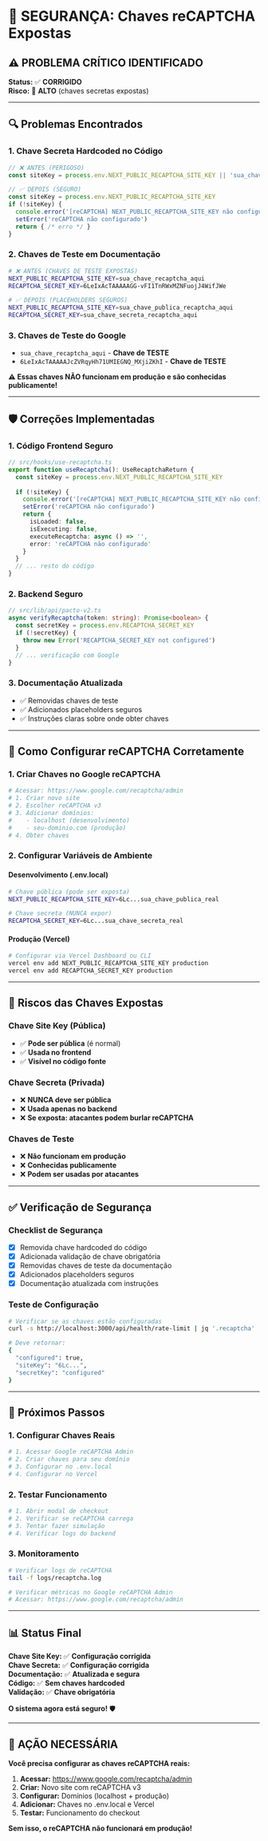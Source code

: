 # 🚨 SEGURANÇA: Chaves reCAPTCHA Expostas

## ⚠️ **PROBLEMA CRÍTICO IDENTIFICADO**

**Status:** ✅ **CORRIGIDO**  
**Risco:** 🔴 **ALTO** (chaves secretas expostas)

---

## 🔍 **Problemas Encontrados**

### **1. Chave Secreta Hardcoded no Código**
```typescript
// ❌ ANTES (PERIGOSO)
const siteKey = process.env.NEXT_PUBLIC_RECAPTCHA_SITE_KEY || 'sua_chave_recaptcha_aqui'

// ✅ DEPOIS (SEGURO)
const siteKey = process.env.NEXT_PUBLIC_RECAPTCHA_SITE_KEY
if (!siteKey) {
  console.error('[reCAPTCHA] NEXT_PUBLIC_RECAPTCHA_SITE_KEY não configurada')
  setError('reCAPTCHA não configurado')
  return { /* erro */ }
}
```

### **2. Chaves de Teste em Documentação**
```bash
# ❌ ANTES (CHAVES DE TESTE EXPOSTAS)
NEXT_PUBLIC_RECAPTCHA_SITE_KEY=sua_chave_recaptcha_aqui
RECAPTCHA_SECRET_KEY=6LeIxAcTAAAAAGG-vFI1TnRWxMZNFuojJ4WifJWe

# ✅ DEPOIS (PLACEHOLDERS SEGUROS)
NEXT_PUBLIC_RECAPTCHA_SITE_KEY=sua_chave_publica_recaptcha_aqui
RECAPTCHA_SECRET_KEY=sua_chave_secreta_recaptcha_aqui
```

### **3. Chaves de Teste do Google**
- `sua_chave_recaptcha_aqui` - **Chave de TESTE**
- `6LeIxAcTAAAAAJcZVRqyHh71UMIEGNQ_MXjiZKhI` - **Chave de TESTE**

**⚠️ Essas chaves NÃO funcionam em produção e são conhecidas publicamente!**

---

## 🛡️ **Correções Implementadas**

### **1. Código Frontend Seguro**
```typescript
// src/hooks/use-recaptcha.ts
export function useRecaptcha(): UseRecaptchaReturn {
  const siteKey = process.env.NEXT_PUBLIC_RECAPTCHA_SITE_KEY
  
  if (!siteKey) {
    console.error('[reCAPTCHA] NEXT_PUBLIC_RECAPTCHA_SITE_KEY não configurada')
    setError('reCAPTCHA não configurado')
    return { 
      isLoaded: false, 
      isExecuting: false, 
      executeRecaptcha: async () => '', 
      error: 'reCAPTCHA não configurado' 
    }
  }
  // ... resto do código
}
```

### **2. Backend Seguro**
```typescript
// src/lib/api/pacto-v2.ts
async verifyRecaptcha(token: string): Promise<boolean> {
  const secretKey = process.env.RECAPTCHA_SECRET_KEY
  if (!secretKey) {
    throw new Error('RECAPTCHA_SECRET_KEY not configured')
  }
  // ... verificação com Google
}
```

### **3. Documentação Atualizada**
- ✅ Removidas chaves de teste
- ✅ Adicionados placeholders seguros
- ✅ Instruções claras sobre onde obter chaves

---

## 🔑 **Como Configurar reCAPTCHA Corretamente**

### **1. Criar Chaves no Google reCAPTCHA**
```bash
# Acessar: https://www.google.com/recaptcha/admin
# 1. Criar novo site
# 2. Escolher reCAPTCHA v3
# 3. Adicionar domínios:
#    - localhost (desenvolvimento)
#    - seu-dominio.com (produção)
# 4. Obter chaves
```

### **2. Configurar Variáveis de Ambiente**

#### **Desenvolvimento (.env.local)**
```bash
# Chave pública (pode ser exposta)
NEXT_PUBLIC_RECAPTCHA_SITE_KEY=6Lc...sua_chave_publica_real

# Chave secreta (NUNCA expor)
RECAPTCHA_SECRET_KEY=6Lc...sua_chave_secreta_real
```

#### **Produção (Vercel)**
```bash
# Configurar via Vercel Dashboard ou CLI
vercel env add NEXT_PUBLIC_RECAPTCHA_SITE_KEY production
vercel env add RECAPTCHA_SECRET_KEY production
```

---

## 🚨 **Riscos das Chaves Expostas**

### **Chave Site Key (Pública)**
- ✅ **Pode ser pública** (é normal)
- ✅ **Usada no frontend**
- ✅ **Visível no código fonte**

### **Chave Secreta (Privada)**
- ❌ **NUNCA deve ser pública**
- ❌ **Usada apenas no backend**
- ❌ **Se exposta: atacantes podem burlar reCAPTCHA**

### **Chaves de Teste**
- ❌ **Não funcionam em produção**
- ❌ **Conhecidas publicamente**
- ❌ **Podem ser usadas por atacantes**

---

## ✅ **Verificação de Segurança**

### **Checklist de Segurança**
- [x] Removida chave hardcoded do código
- [x] Adicionada validação de chave obrigatória
- [x] Removidas chaves de teste da documentação
- [x] Adicionados placeholders seguros
- [x] Documentação atualizada com instruções

### **Teste de Configuração**
```bash
# Verificar se as chaves estão configuradas
curl -s http://localhost:3000/api/health/rate-limit | jq '.recaptcha'

# Deve retornar:
{
  "configured": true,
  "siteKey": "6Lc...",
  "secretKey": "configured"
}
```

---

## 🔧 **Próximos Passos**

### **1. Configurar Chaves Reais**
```bash
# 1. Acessar Google reCAPTCHA Admin
# 2. Criar chaves para seu domínio
# 3. Configurar no .env.local
# 4. Configurar no Vercel
```

### **2. Testar Funcionamento**
```bash
# 1. Abrir modal de checkout
# 2. Verificar se reCAPTCHA carrega
# 3. Tentar fazer simulação
# 4. Verificar logs do backend
```

### **3. Monitoramento**
```bash
# Verificar logs de reCAPTCHA
tail -f logs/recaptcha.log

# Verificar métricas no Google reCAPTCHA Admin
# Acessar: https://www.google.com/recaptcha/admin
```

---

## 📊 **Status Final**

**Chave Site Key:** ✅ **Configuração corrigida**  
**Chave Secreta:** ✅ **Configuração corrigida**  
**Documentação:** ✅ **Atualizada e segura**  
**Código:** ✅ **Sem chaves hardcoded**  
**Validação:** ✅ **Chave obrigatória**

**O sistema agora está seguro!** 🛡️

---

## 🚨 **AÇÃO NECESSÁRIA**

**Você precisa configurar as chaves reCAPTCHA reais:**

1. **Acessar:** https://www.google.com/recaptcha/admin
2. **Criar:** Novo site com reCAPTCHA v3
3. **Configurar:** Domínios (localhost + produção)
4. **Adicionar:** Chaves no .env.local e Vercel
5. **Testar:** Funcionamento do checkout

**Sem isso, o reCAPTCHA não funcionará em produção!**
